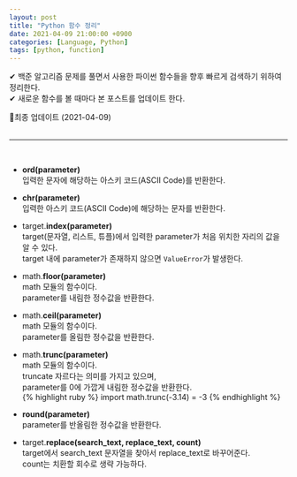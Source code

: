 ```yaml
---
layout: post
title: "Python 함수 정리"
date: 2021-04-09 21:00:00 +0900
categories: [Language, Python]
tags: [python, function]
---
```


✔ 백준 알고리즘 문제를 풀면서 사용한 파이썬 함수들을 향후 빠르게 검색하기 위하여 정리한다.  
✔ 새로운 함수를 볼 때마다 본 포스트를 업데이트 한다.

🚩최종 업데이트 (2021-04-09)  
<br/>

---

<br/>

- **ord(**parameter**)**  
  입력한 문자에 해당하는 아스키 코드(ASCII Code)를 반환한다.

- **chr(**parameter**)**  
  입력한 아스키 코드(ASCII Code)에 해당하는 문자를 반환한다.

- target.**index(**parameter**)**  
  target(문자열, 리스트, 튜플)에서 입력한 parameter가 처음 위치한 자리의 값을 알 수 있다.  
  target 내에 parameter가 존재하지 않으면 `ValueError`가 발생한다.

- math.**floor(**parameter**)**  
  math 모듈의 함수이다.  
  parameter를 내림한 정수값을 반환한다.

- math.**ceil(**parameter**)**  
  math 모듈의 함수이다.  
  parameter를 올림한 정수값을 반환한다.

- math.**trunc(**parameter**)**  
  math 모듈의 함수이다.  
  truncate 자르다는 의미를 가지고 있으며,  
  parameter를 0에 가깝게 내림한 정수값을 반환한다.  
  {% highlight ruby %}
  import math.trunc(-3.14) = -3
  {% endhighlight %}

- **round(**parameter**)**  
  parameter를 반올림한 정수값을 반환한다.

- target.**replace(**search_text, replace_text, count**)**  
  target에서 search_text 문자열을 찾아서 replace_text로 바꾸어준다.  
  count는 치환할 회수로 생략 가능하다.
